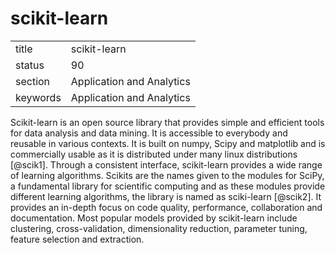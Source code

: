 # scikit-learn


|          |                           |
| -------- | ------------------------- |
| title    | scikit-learn              | 
| status   | 90                        |
| section  | Application and Analytics |
| keywords | Application and Analytics |



Scikit-learn is an open source library that provides simple and
efficient tools for data analysis and data mining. It is accessible to
everybody and reusable in various contexts. It is built on numpy,
Scipy and matplotlib and is commercially usable as it is distributed
under many linux distributions [@scik1]. Through a consistent
interface, scikit-learn provides a wide range of learning
algorithms. Scikits are the names given to the modules for SciPy, a
fundamental library for scientific computing and as these modules
provide different learning algorithms, the library is named as
sciki-learn [@scik2]. It provides an in-depth focus on code
quality, performance, collaboration and documentation. Most popular
models provided by scikit-learn include clustering, cross-validation,
dimensionality reduction, parameter tuning, feature selection and
extraction.

